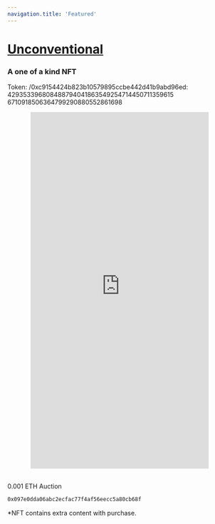```yaml
---
navigation.title: 'Featured'
---
```


# <a href="https://rarible.com/token/0xc9154424b823b10579895ccbe442d41b9abd96ed:4293533968084887940418635492547144507113596156710918506364799290880552861697">Unconventional</a><br>
<h3>A one of a kind NFT</h3>

Token:  /0xc9154424b823b10579895ccbe442d41b9abd96ed:<br>429353396808488794041863549254714450711359615<br>6710918506364799290880552861698<br>

<center><iframe src="https://unconventional.jessejesse.com" style="border:0px #ffffff none;" name="myiFrame" scrolling="yes" frameborder="1" marginheight="0px" marginwidth="0px" height="800px" width="400px" allowfullscreen></iframe></center>

<br>0.001 ETH Auction



```bash
0x097e0dda06abc2ecfac77f4af56eecc5a80cb68f


```


*NFT contains extra content with purchase.